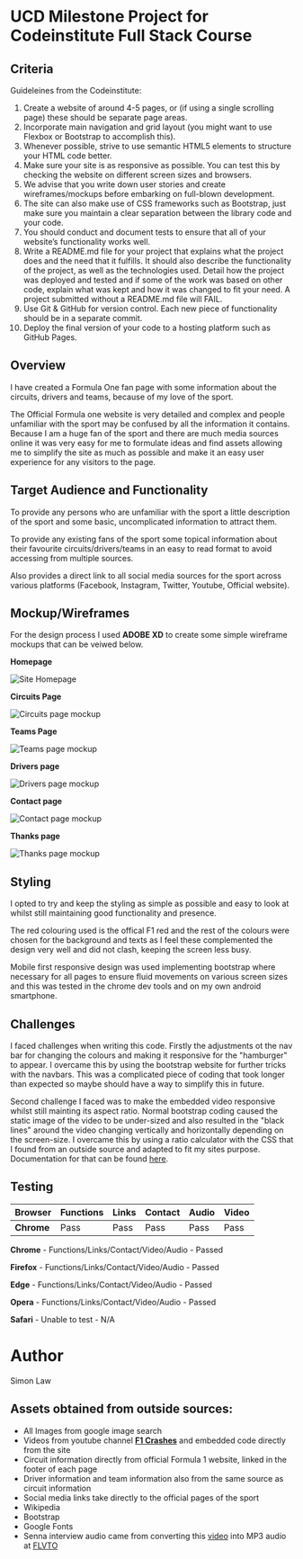 # UCD Milestone Project for Codeinstitute Full Stack Course

## Criteria

Guideleines from the Codeinstitute:

1. Create a website of around 4-5 pages, or (if using a single scrolling page) these should be separate page areas.
2. Incorporate main navigation and grid layout (you might want to use Flexbox or Bootstrap to accomplish this).
3. Whenever possible, strive to use semantic HTML5 elements to structure your HTML code better.
4. Make sure your site is as responsive as possible. You can test this by checking the website on different screen sizes and browsers.
5. We advise that you write down user stories and create wireframes/mockups before embarking on full-blown development.
6. The site can also make use of CSS frameworks such as Bootstrap, just make sure you maintain a clear separation between the library code and your code.
7. You should conduct and document tests to ensure that all of your website’s functionality works well.
8. Write a README.md file for your project that explains what the project does and the need that it fulfills. It should also describe the functionality of the project, as well as the technologies used. Detail how the project was deployed and tested and if some of the work was based on other code, explain what was kept and how it was changed to fit your need. A project submitted without a README.md file will FAIL.
9. Use Git & GitHub for version control. Each new piece of functionality should be in a separate commit.
10. Deploy the final version of your code to a hosting platform such as GitHub Pages.

## Overview

I have created a Formula One fan page with some information about the circuits, drivers and teams, because of my love of the sport.

The Official Formula one website is very detailed and complex and people unfamiliar with the sport may be confused by all the information it contains. Because I am a huge fan of the sport and there are much media sources online it was very
easy for me to formulate ideas and find assets allowing me to simplify the site as much as possible and make it an easy user experience for any visitors to the page. 

## Target Audience and Functionality

To provide any persons who are unfamiliar with the sport a little description of the sport and some basic, uncomplicated information to attract them.

To provide any existing fans of the sport some topical information about their favourite circuits/drivers/teams in an easy to read format to avoid accessing from multiple sources.

Also provides a direct link to all social media sources for the sport across various platforms (Facebook, Instagram, Twitter, Youtube, Official website).


## Mockup/Wireframes

For the design process I used **ADOBE XD** to create some simple wireframe mockups that can be veiwed below.

**Homepage**


![Site Homepage](md-images/Homepage.jpg "Homepage")


**Circuits Page**


![Circuits page mockup](md-images/Circuits.jpg "Circuits")


**Teams Page**


![Teams page mockup](md-images/Teams.jpg "Teams")


**Drivers page**


![Drivers page mockup](md-images/Drivers.jpg "Drivers")


**Contact page**


![Contact page mockup](md-images/Contact.jpg "Contact")


**Thanks page**


![Thanks page mockup](md-images/Thanks.jpg "Thanks")


## Styling

I opted to try and keep the styling as simple as possible and easy to look at whilst still maintaining good functionality and presence.

The red colouring used is the offical F1 red and the rest of the colours were chosen for the background and texts as I feel these complemented the design very well and did not clash, keeping the screen less busy.

Mobile first responsive design was used implementing bootstrap where necessary for all pages to ensure fluid movements on various screen sizes and this was tested in the chrome dev tools and on my own android smartphone.


## Challenges

I faced challenges when writing this code. Firstly the adjustments ot the nav bar for changing the colours and making it responsive for the "hamburger" to appear. I overcame this by using the bootstrap website for further tricks with the navbars.
This was a complicated piece of coding that took longer than expected so maybe should have a way to simplify this in future.

Second challenge I faced was to make the embedded video responsive whilst still mainting its aspect ratio. Normal bootstrap coding caused the static image of the video to be under-sized and also resulted in the "black lines"
around the video changing vertically and horizontally depending on the screen-size. I overcame this by using a ratio calculator with the CSS that I found from an outside source and adapted to fit my sites purpose.
Documentation for that can be found [here](https://css-tricks.com/NetMag/FluidWidthVideo/Article-FluidWidthVideo.php).


## Testing


Browser | Functions | Links | Contact | Audio | Video
--- | --- | --- | --- | --- | --- 
**Chrome** | Pass | Pass | Pass | Pass | Pass


**Chrome** - Functions/Links/Contact/Video/Audio - Passed 

**Firefox** - Functions/Links/Contact/Video/Audio - Passed

**Edge** - Functions/Links/Contact/Video/Audio - Passed

**Opera** - Functions/Links/Contact/Video/Audio - Passed

**Safari** - Unable to test - N/A


# Author

Simon Law

## Assets obtained from outside sources:

* All Images from google image search
* Videos from youtube channel [**F1 Crashes**](https://www.youtube.com/channel/UC5vU-xt5wvm5LD8EPZIsozw) and embedded code directly from the site
* Circuit information directly from official Formula 1 website, linked in the footer of each page
* Driver information and team information also from the same source as circuit information
* Social media links take directly to the official pages of the sport
* Wikipedia
* Bootstrap
* Google Fonts
* Senna interview audio came from converting this [video](https://www.youtube.com/watch?v=ko94oniszuA) into MP3 audio at [FLVTO](https://www.flvto.com)